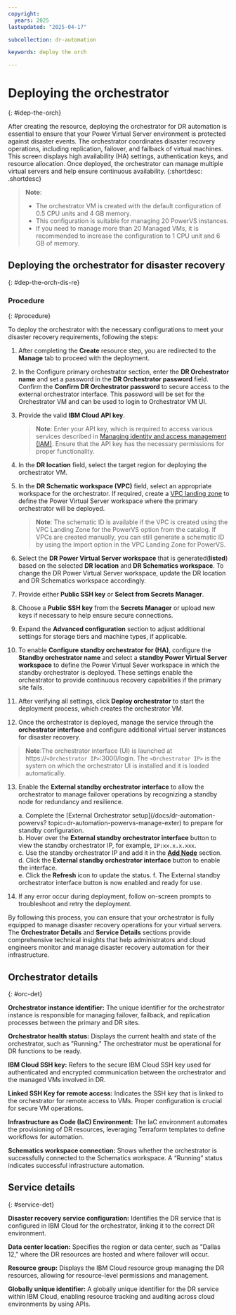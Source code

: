 ```yaml
---
copyright:
  years: 2025
lastupdated: "2025-04-17"

subcollection: dr-automation

keywords: deploy the orch

---
```


# Deploying the orchestrator
{: #idep-the-orch}

After creating the resource, deploying the orchestrator for DR automation is essential to ensure that your Power Virtual Server environment is protected against disaster events. The orchestrator coordinates disaster recovery operations, including replication, failover, and failback of virtual machines. This screen displays high availability (HA) settings, authentication keys, and resource allocation. Once deployed, the orchestrator can manage multiple virtual servers and help ensure continuous availability.
{:shortdesc: .shortdesc}

 >**Note**: 
>- The orchestrator VM is created with the default configuration of 0.5 CPU units and 4 GB memory.
>- This configuration is suitable for managing 20 PowerVS instances.
>- If you need to manage more than 20 Managed VMs, it is recommended to increase the configuration to 1 CPU unit and 6 GB of memory.

## Deploying the orchestrator for disaster recovery
{: #dep-the-orch-dis-re}

### Procedure 
{: #procedure}

To deploy the orchestrator with the necessary configurations to meet your disaster recovery requirements,
following the steps:

1. After completing the **Create** resource step, you are redirected to the **Manage** tab to proceed with the deployment.

2. In the Configure primary orchestrator section, enter the **DR Orchestrator name** and set a password in the **DR Orchestrator password** field. Confirm the **Confirm DR Orchestrator password** to secure access to the external orchestrator interface. This password will be set for the Orchestrator VM and can be used to login to Orchestrator VM UI.

3. Provide the valid **IBM Cloud API key**.
   > **Note**: Enter your API key, which is required to access various services described in [Managing identity and access management (IAM)](/docs/dr-automation-powervs?topic=dr-automation-powervs-iam-manage). Ensure that the API key has the necessary permissions for proper functionality.

4. In the **DR location** field, select the target region for deploying the orchestrator VM.

5. In the **DR Schematic workspace (VPC)** field, select an appropriate workspace for the orchestrator. If required, create a [VPC landing zone](https://cloud.ibm.com/catalog/architecture/deploy-arch-ibm-pvs-inf-2dd486c7-b317-4aaa-907b-42671485ad96-global/readme/terraform/terraform/e104e91d-d4a8-44fa-a341-eebf735d9635-global) to define the Power Virtual Server workspace where the primary orchestrator will be deployed.
   > **Note**: The schematic ID is available if the VPC is created using the VPC Landing Zone for the PowerVS option from the catalog. If VPCs are created manually, you can still generate a schematic ID by using the Import option in the VPC Landing Zone for PowerVS.

6. Select the **DR Power Virtual Server workspace** that is generated(**listed**) based on the selected **DR location** and **DR Schematics workspace**. To change the DR Power Virtual Server workspace, update the DR location and DR Schematics workspace accordingly.

7. Provide either **Public SSH key** or **Select from Secrets Manager**.

8. Choose a **Public SSH key** from the **Secrets Manager** or upload new keys if necessary to help ensure secure connections.

9. Expand the **Advanced configuration** section to adjust additional settings for storage tiers and machine types, if applicable.

10. To enable **Configure standby orchestrator for (HA)**, configure the **Standby orchestrator name** and select a **standby Power Virtual Server workspace** to define the Power Virtual Sever workspace in which the standby orchestrator is deployed. These settings enable the orchestrator to provide continuous recovery capabilities if the primary site fails.

11. After verifying all settings, click **Deploy orchestrator** to start the deployment process, which creates the orchestrator VM.

12. Once the orchestrator is deployed, manage the service through the **orchestrator interface** and configure additional virtual server instances for disaster recovery.

  >**Note**:The orchestrator interface (UI) is launched at https://`<Orchestrator IP>`:3000/login. The `<Orchestrator IP>` is the system on which the orchestrator UI is installed and it is loaded automatically.

13. Enable the **External standby orchestrator interface** to allow the orchestrator to manage failover operations by recognizing a standby node for redundancy and resilience.

      a. Complete the [External Orchestrator setup](/docs/dr-automation-powervs?  topic=dr-automation-powervs-manage-exter) to prepare for standby configuration.  
      b. Hover over the **External standby orchestrator interface** button to view the standby orchestrator IP, for example, `IP:xx.x.x.xxx`.  
      c. Use the standby orchestrator IP and add it in the [**Add Node**](/docs/dr-automation-powervs?topic=dr-automation-powervs-nav-pan#ksys-set-tab-detai) section.  
      d. Click the **External standby orchestrator interface** button to enable the interface.  
      e. Click the **Refresh** icon to update the status.
      f. The External standby orchestrator interface button is now enabled and ready for use.

14. If any error occur during deployment, follow on-screen prompts to troubleshoot and retry the deployment.

By following this process, you can ensure that your orchestrator is fully equipped to manage disaster recovery operations for your virtual servers. The **Orchestrator Details** and **Service Details** sections provide comprehensive technical insights that help administrators and cloud engineers monitor and manage disaster recovery automation for their infrastructure.

## Orchestrator details
{: #orc-det}

**Orchestrator instance identifier:**
The unique identifier for the orchestrator instance is responsible for managing failover, failback, and replication processes between the primary and DR sites.

**Orchestrator health status:**
Displays the current health and state of the orchestrator, such as "Running." The orchestrator must be operational for DR functions to be ready.

**IBM Cloud SSH key:**
Refers to the secure IBM Cloud SSH key used for authenticated and encrypted communication between the orchestrator and the managed VMs involved in DR.

**Linked SSH Key for remote access:**
Indicates the SSH key that is linked to the orchestrator for remote access to VMs. Proper configuration is crucial for secure VM operations.

**Infrastructure as Code (IaC) Environment:**
The IaC environment automates the provisioning of DR resources, leveraging Terraform templates to define workflows for automation.

**Schematics workspace connection:**
Shows whether the orchestrator is successfully connected to the Schematics workspace. A “Running” status indicates successful infrastructure automation.

## Service details
{: #service-det}

**Disaster recovery service configuration:**
Identifies the DR service that is configured in IBM Cloud for the orchestrator, linking it to the correct DR environment.

**Data center location:**
Specifies the region or data center, such as "Dallas 12," where the DR resources are hosted and where failover will occur.

**Resource group:**
Displays the IBM Cloud resource group managing the DR resources, allowing for resource-level permissions and management.

**Globally unique identifier:**
A globally unique identifier for the DR service within IBM Cloud, enabling resource tracking and auditing across cloud environments by using APIs.
